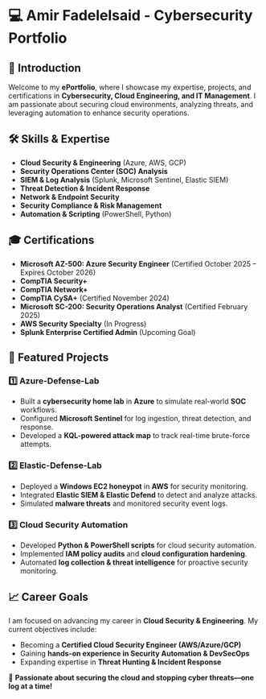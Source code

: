 # 💻 Amir Fadelelsaid - Cybersecurity Portfolio

## 📌 Introduction
Welcome to my **ePortfolio**, where I showcase my expertise, projects, and certifications in **Cybersecurity, Cloud Engineering, and IT Management**. I am passionate about securing cloud environments, analyzing threats, and leveraging automation to enhance security operations.

## 🛠 Skills & Expertise
- **Cloud Security & Engineering** (Azure, AWS, GCP)
- **Security Operations Center (SOC) Analysis**
- **SIEM & Log Analysis** (Splunk, Microsoft Sentinel, Elastic SIEM)
- **Threat Detection & Incident Response**
- **Network & Endpoint Security**
- **Security Compliance & Risk Management**
- **Automation & Scripting** (PowerShell, Python)

## 🎓 Certifications
- **Microsoft AZ-500: Azure Security Engineer** (Certified October 2025 – Expires October 2026)
- **CompTIA Security+**
- **CompTIA Network+**
- **CompTIA CySA+** (Certified November 2024)
- **Microsoft SC-200: Security Operations Analyst** (Certified February 2025)
- **AWS Security Specialty** (In Progress)
- **Splunk Enterprise Certified Admin** (Upcoming Goal)

## 🚀 Featured Projects
### **1️⃣ Azure-Defense-Lab**
- Built a **cybersecurity home lab** in **Azure** to simulate real-world **SOC** workflows.
- Configured **Microsoft Sentinel** for log ingestion, threat detection, and response.
- Developed a **KQL-powered attack map** to track real-time brute-force attempts.

### **2️⃣ Elastic-Defense-Lab**
- Deployed a **Windows EC2 honeypot** in **AWS** for security monitoring.
- Integrated **Elastic SIEM & Elastic Defend** to detect and analyze attacks.
- Simulated **malware threats** and monitored security event logs.

### **3️⃣ Cloud Security Automation**
- Developed **Python & PowerShell scripts** for cloud security automation.
- Implemented **IAM policy audits** and **cloud configuration hardening**.
- Automated **log collection & threat intelligence** for proactive security monitoring.

## 📈 Career Goals
I am focused on advancing my career in **Cloud Security & Engineering**. My current objectives include:
- Becoming a **Certified Cloud Security Engineer (AWS/Azure/GCP)**
- Gaining **hands-on experience in Security Automation & DevSecOps**
- Expanding expertise in **Threat Hunting & Incident Response**

🚀 **Passionate about securing the cloud and stopping cyber threats—one log at a time!**
